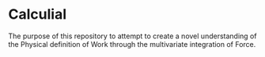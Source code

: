 # Calculial
The purpose of this repository to attempt to create a novel understanding of the Physical definition of Work through the multivariate integration of Force.
